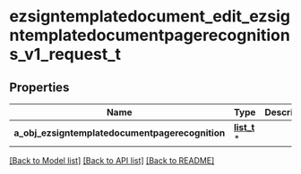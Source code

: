 # ezsigntemplatedocument_edit_ezsigntemplatedocumentpagerecognitions_v1_request_t

## Properties
Name | Type | Description | Notes
------------ | ------------- | ------------- | -------------
**a_obj_ezsigntemplatedocumentpagerecognition** | [**list_t**](ezsigntemplatedocumentpagerecognition_request_compound.md) \* |  | 

[[Back to Model list]](../README.md#documentation-for-models) [[Back to API list]](../README.md#documentation-for-api-endpoints) [[Back to README]](../README.md)



